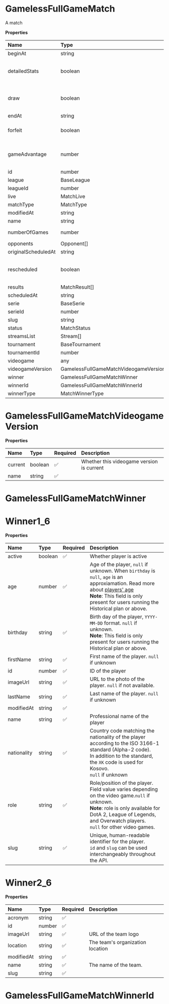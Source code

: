 # GamelessFullGameMatch

A match

**Properties**

| Name                | Type                                  | Required | Description                              |
| :------------------ | :------------------------------------ | :------- | :--------------------------------------- |
| beginAt             | string                                | ✅       |                                          |
| detailedStats       | boolean                               | ✅       | Whether the match offers full stats      |
| draw                | boolean                               | ✅       | Whether result of the match is a draw    |
| endAt               | string                                | ✅       |                                          |
| forfeit             | boolean                               | ✅       | Whether match was forfeited              |
| gameAdvantage       | number                                | ✅       | ID of the opponent with a game advantage |
| id                  | number                                | ✅       |                                          |
| league              | BaseLeague                            | ✅       |                                          |
| leagueId            | number                                | ✅       |                                          |
| live                | MatchLive                             | ✅       |                                          |
| matchType           | MatchType                             | ✅       |                                          |
| modifiedAt          | string                                | ✅       |                                          |
| name                | string                                | ✅       |                                          |
| numberOfGames       | number                                | ✅       | Number of games                          |
| opponents           | Opponent[]                            | ✅       |                                          |
| originalScheduledAt | string                                | ✅       |                                          |
| rescheduled         | boolean                               | ✅       | Whether match has been rescheduled       |
| results             | MatchResult[]                         | ✅       |                                          |
| scheduledAt         | string                                | ✅       |                                          |
| serie               | BaseSerie                             | ✅       |                                          |
| serieId             | number                                | ✅       |                                          |
| slug                | string                                | ✅       |                                          |
| status              | MatchStatus                           | ✅       |                                          |
| streamsList         | Stream[]                              | ✅       |                                          |
| tournament          | BaseTournament                        | ✅       |                                          |
| tournamentId        | number                                | ✅       |                                          |
| videogame           | any                                   | ✅       |                                          |
| videogameVersion    | GamelessFullGameMatchVideogameVersion | ✅       |                                          |
| winner              | GamelessFullGameMatchWinner           | ✅       |                                          |
| winnerId            | GamelessFullGameMatchWinnerId         | ✅       |                                          |
| winnerType          | MatchWinnerType                       | ✅       |                                          |

# GamelessFullGameMatchVideogameVersion

**Properties**

| Name    | Type    | Required | Description                               |
| :------ | :------ | :------- | :---------------------------------------- |
| current | boolean | ✅       | Whether this videogame version is current |
| name    | string  | ✅       |                                           |

# GamelessFullGameMatchWinner

# Winner1_6

**Properties**

| Name        | Type    | Required | Description                                                                                                                                                                                                                                    |
| :---------- | :------ | :------- | :--------------------------------------------------------------------------------------------------------------------------------------------------------------------------------------------------------------------------------------------- |
| active      | boolean | ✅       | Whether player is active                                                                                                                                                                                                                       |
| age         | number  | ✅       | Age of the player, `null` if unknown. When `birthday` is `null`, `age` is an approxiamation. Read more about [players' age](/docs/about-players-age) <br/>**Note**: This field is only present for users running the Historical plan or above. |
| birthday    | string  | ✅       | Birth day of the player, `YYYY-MM-DD` format. `null` if unknown. <br/>**Note**: This field is only present for users running the Historical plan or above.                                                                                     |
| firstName   | string  | ✅       | First name of the player. `null` if unknown                                                                                                                                                                                                    |
| id          | number  | ✅       | ID of the player                                                                                                                                                                                                                               |
| imageUrl    | string  | ✅       | URL to the photo of the player. `null` if not available.                                                                                                                                                                                       |
| lastName    | string  | ✅       | Last name of the player. `null` if unknown                                                                                                                                                                                                     |
| modifiedAt  | string  | ✅       |                                                                                                                                                                                                                                                |
| name        | string  | ✅       | Professional name of the player                                                                                                                                                                                                                |
| nationality | string  | ✅       | Country code matching the nationality of the player according to the ISO 3166-1 standard (Alpha-2 code). <br/>In addition to the standard, the `XK` code is used for Kosovo. <br/>`null` if unknown                                            |
| role        | string  | ✅       | Role/position of the player. Field value varies depending on the video game.`null` if unknown. <br/>**Note**: role is only available for DotA 2, League of Legends, and Overwatch players. <br/>`null` for other video games.                  |
| slug        | string  | ✅       | Unique, human-readable identifier for the player. <br/>`id` and `slug` can be used interchangeably throughout the API.                                                                                                                         |

# Winner2_6

**Properties**

| Name       | Type   | Required | Description                      |
| :--------- | :----- | :------- | :------------------------------- |
| acronym    | string | ✅       |                                  |
| id         | number | ✅       |                                  |
| imageUrl   | string | ✅       | URL of the team logo             |
| location   | string | ✅       | The team's organization location |
| modifiedAt | string | ✅       |                                  |
| name       | string | ✅       | The name of the team.            |
| slug       | string | ✅       |                                  |

# GamelessFullGameMatchWinnerId

<!-- This file was generated by liblab | https://liblab.com/ -->
